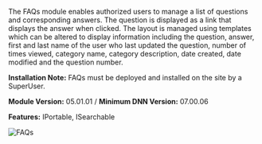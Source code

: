 The FAQs module enables authorized users to manage a list of questions and corresponding answers. The question is displayed as a link that displays the answer when clicked. The layout is managed using templates which can be altered to display information including the question, answer, first and last name of the user who last updated the question, number of times viewed, category name, category description, date created, date modified and the question number.

**Installation Note:** FAQs must be deployed and installed on the site by a SuperUser.

**Module Version:** 05.01.01 / **Minimum DNN Version:** 07.00.06

**Features:** IPortable, ISearchable

![FAQs](/images/About-FAQs-1.png)